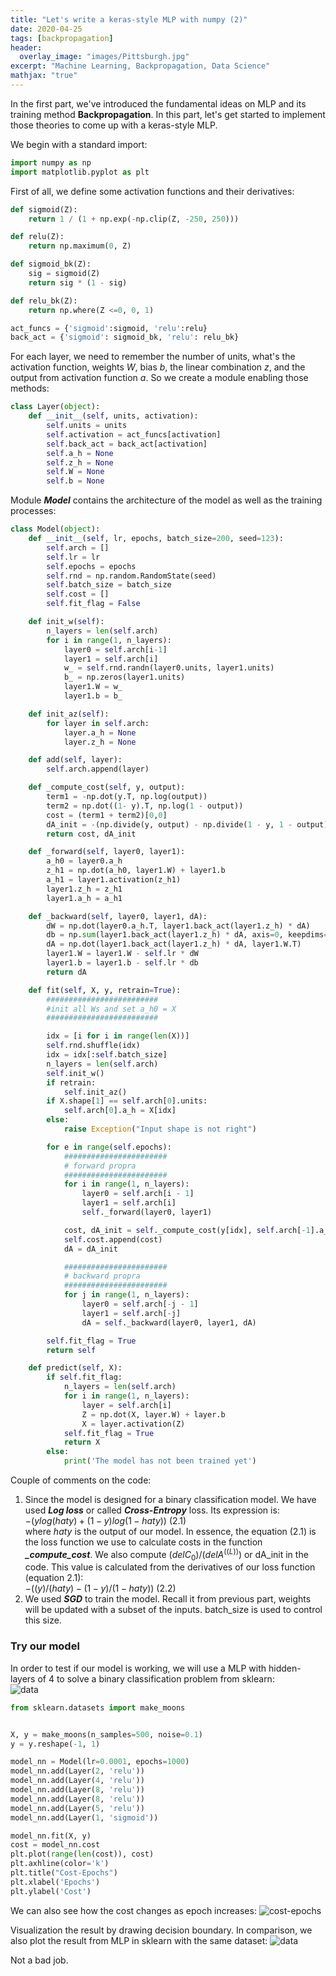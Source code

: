 ```yaml
---
title: "Let's write a keras-style MLP with numpy (2)"
date: 2020-04-25
tags: [backpropagation]
header:
  overlay_image: "images/Pittsburgh.jpg"
excerpt: "Machine Learning, Backpropagation, Data Science"
mathjax: "true"
---
```


In the first part, we've introduced the fundamental ideas on MLP and its training method **Backpropagation**. In this part, let's get started to implement those theories to come up with a keras-style MLP.

We begin with a standard import:
```python
import numpy as np
import matplotlib.pyplot as plt
```   
First of all, we define some activation functions and their derivatives:
```python
def sigmoid(Z):
    return 1 / (1 + np.exp(-np.clip(Z, -250, 250)))

def relu(Z):
    return np.maximum(0, Z)

def sigmoid_bk(Z):
    sig = sigmoid(Z)
    return sig * (1 - sig)

def relu_bk(Z):
    return np.where(Z <=0, 0, 1)

act_funcs = {'sigmoid':sigmoid, 'relu':relu}
back_act = {'sigmoid': sigmoid_bk, 'relu': relu_bk}
```
For each layer, we need to remember the number of units, what's the activation function, weights $W$, bias $b$, the linear combination $z$, and the output from activation function $a$. So we create a module enabling those methods:
```python
class Layer(object):
    def __init__(self, units, activation):
        self.units = units
        self.activation = act_funcs[activation]
        self.back_act = back_act[activation]
        self.a_h = None
        self.z_h = None
        self.W = None
        self.b = None
```
Module ***Model*** contains the architecture of the model as well as the training processes:
```python
class Model(object):
    def __init__(self, lr, epochs, batch_size=200, seed=123):
        self.arch = []
        self.lr = lr
        self.epochs = epochs
        self.rnd = np.random.RandomState(seed)
        self.batch_size = batch_size
        self.cost = []
        self.fit_flag = False

    def init_w(self):
        n_layers = len(self.arch)
        for i in range(1, n_layers):
            layer0 = self.arch[i-1]
            layer1 = self.arch[i]
            w_ = self.rnd.randn(layer0.units, layer1.units)
            b_ = np.zeros(layer1.units)
            layer1.W = w_
            layer1.b = b_

    def init_az(self):
        for layer in self.arch:
            layer.a_h = None
            layer.z_h = None

    def add(self, layer):
        self.arch.append(layer)

    def _compute_cost(self, y, output):
        term1 = -np.dot(y.T, np.log(output))
        term2 = np.dot((1- y).T, np.log(1 - output))
        cost = (term1 + term2)[0,0]
        dA_init = -(np.divide(y, output) - np.divide(1 - y, 1 - output))
        return cost, dA_init

    def _forward(self, layer0, layer1):
        a_h0 = layer0.a_h
        z_h1 = np.dot(a_h0, layer1.W) + layer1.b
        a_h1 = layer1.activation(z_h1)
        layer1.z_h = z_h1
        layer1.a_h = a_h1

    def _backward(self, layer0, layer1, dA):
        dW = np.dot(layer0.a_h.T, layer1.back_act(layer1.z_h) * dA)
        db = np.sum(layer1.back_act(layer1.z_h) * dA, axis=0, keepdims=True)
        dA = np.dot(layer1.back_act(layer1.z_h) * dA, layer1.W.T)
        layer1.W = layer1.W - self.lr * dW
        layer1.b = layer1.b - self.lr * db
        return dA

    def fit(self, X, y, retrain=True):
        #########################
        #init all Ws and set a_h0 = X
        #########################

        idx = [i for i in range(len(X))]
        self.rnd.shuffle(idx)
        idx = idx[:self.batch_size]
        n_layers = len(self.arch)
        self.init_w()
        if retrain:
            self.init_az()
        if X.shape[1] == self.arch[0].units:
            self.arch[0].a_h = X[idx]
        else:
            raise Exception("Input shape is not right")

        for e in range(self.epochs):
            #######################
            # forward propra
            #######################
            for i in range(1, n_layers):
                layer0 = self.arch[i - 1]
                layer1 = self.arch[i]
                self._forward(layer0, layer1)

            cost, dA_init = self._compute_cost(y[idx], self.arch[-1].a_h)
            self.cost.append(cost)
            dA = dA_init

            #######################
            # backward propra
            #######################
            for j in range(1, n_layers):
                layer0 = self.arch[-j - 1]
                layer1 = self.arch[-j]
                dA = self._backward(layer0, layer1, dA)

        self.fit_flag = True
        return self

    def predict(self, X):
        if self.fit_flag:
            n_layers = len(self.arch)
            for i in range(1, n_layers):
                layer = self.arch[i]
                Z = np.dot(X, layer.W) + layer.b
                X = layer.activation(Z)
            self.fit_flag = True
            return X
        else:
            print('The model has not been trained yet')
```

Couple of comments on the code:
1. Since the model is designed for a binary classification model. We have used ***Log loss*** or called ***Cross-Entropy*** loss. Its expression is:   
$-(ylog(haty)+(1-y)log(1-haty))$ (2.1)       
where $haty$ is the output of our model. In essence, the equation (2.1) is the loss function we use to calculate costs in the function ***_compute_cost***. We also compute $(delC_0)/(delA^((L)))$ or dA_init in the code. This value is calculated from the derivatives of our loss function (equation 2.1):     
$-((y)/(haty) - (1-y)/(1-haty))$ (2.2)     
2. We used ***SGD*** to train the model. Recall it from previous part, weights will be updated with a subset of the inputs. batch_size is used to control this size.


### Try our model

In order to test if our model is working, we will use a MLP with hidden-layers of 4 to solve a binary classification problem from sklearn:    
![data](/data_science/images/backpropagation/data.png)   
```python
from sklearn.datasets import make_moons


X, y = make_moons(n_samples=500, noise=0.1)
y = y.reshape(-1, 1)

model_nn = Model(lr=0.0001, epochs=1000)
model_nn.add(Layer(2, 'relu'))
model_nn.add(Layer(4, 'relu'))
model_nn.add(Layer(8, 'relu'))
model_nn.add(Layer(8, 'relu'))
model_nn.add(Layer(5, 'relu'))
model_nn.add(Layer(1, 'sigmoid'))

model_nn.fit(X, y)
cost = model_nn.cost
plt.plot(range(len(cost)), cost)
plt.axhline(color='k')
plt.title("Cost-Epochs")
plt.xlabel('Epochs')
plt.ylabel('Cost')
```
We can also see how the cost changes as epoch increases:
![cost-epochs](/data_science/images/backpropagation/cost-epochs.png)

Visualization the result by drawing decision boundary. In comparison, we also plot the result from MLP in sklearn with the same dataset:
 ![data](/data_science/images/backpropagation/comparison.png)

 Not a bad job.
